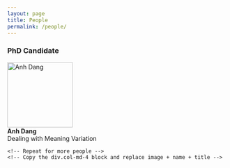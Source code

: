 ```yaml
---
layout: page
title: People
permalink: /people/
---
```



<!-- <img src="{{ 'assets/images/anhdang.jpg' | relative_url }}" class="img-thumbnail" alt="anh2"> -->

 <div class="container">
  <h3>PhD Candidate</h3>
  <div class="row text-center">
    <div class="col-md-4 mb-4">
      <img src="{{ 'assets/images/anhdang.jpg' | relative_url }} class="img-thumbnail rounded style="width: 150px; height: 150px; object-fit: cover;" alt="Anh Dang">
      <div class="mt-2 p-2 rounded bg-light">
        <strong>Anh Dang</strong><br>
        Dealing with Meaning Variation
      </div>
    </div>

    <!-- Repeat for more people -->
    <!-- Copy the div.col-md-4 block and replace image + name + title -->
  </div>
</div>
